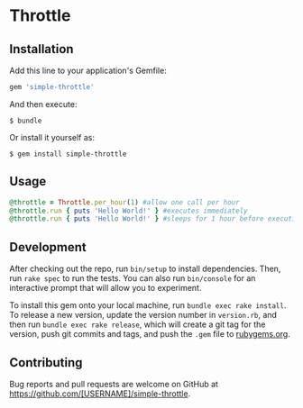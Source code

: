 # Throttle

## Installation

Add this line to your application's Gemfile:

```ruby
gem 'simple-throttle'
```

And then execute:

    $ bundle

Or install it yourself as:

    $ gem install simple-throttle

## Usage

```ruby
@throttle = Throttle.per_hour(1) #allow one call per hour
@throttle.run { puts 'Hello World!' } #executes immediately
@throttle.run { puts 'Hello World!' } #sleeps for 1 hour before executing.
```

## Development

After checking out the repo, run `bin/setup` to install dependencies. Then, run `rake spec` to run the tests. You can also run `bin/console` for an interactive prompt that will allow you to experiment.

To install this gem onto your local machine, run `bundle exec rake install`. To release a new version, update the version number in `version.rb`, and then run `bundle exec rake release`, which will create a git tag for the version, push git commits and tags, and push the `.gem` file to [rubygems.org](https://rubygems.org).

## Contributing

Bug reports and pull requests are welcome on GitHub at https://github.com/[USERNAME]/simple-throttle.

